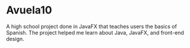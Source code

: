 # Avuela10
A high school project done in JavaFX that teaches users the basics of Spanish. The project helped me learn about Java, JavaFX, and front-end design.
